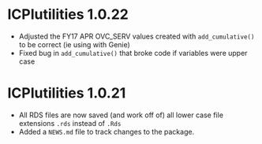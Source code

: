# ICPIutilities 1.0.22

* Adjusted the FY17 APR OVC_SERV values created with `add_cumulative()` to be correct (ie using with Genie)
* Fixed bug in `add_cumulative()` that broke code if variables were upper case

# ICPIutilities 1.0.21

* All RDS files are now saved (and work off of) all lower case file extensions `.rds` instead of `.Rds`
* Added a `NEWS.md` file to track changes to the package.



